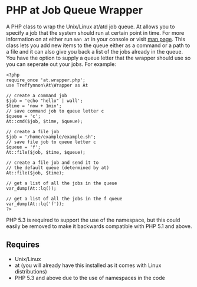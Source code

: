 PHP at Job Queue Wrapper
======
A PHP class to wrap the Unix/Linux at/atd job queue. At allows you to specify a job that the system should run at certain point in time. For more information on at either run `man at` in your console or visit [man page](http://unixhelp.ed.ac.uk/CGI/man-cgi?at "at Man page on Edinburgh University servers"). This class lets you add new items to the queue either as a command or a path to a file and it can also give you back a list of the jobs already in the queue. You have the option to supply a queue letter that the wrapper should use so you can seperate out your jobs. For example:

	<?php
	require_once 'at.wrapper.php';
	use Treffynnon\At\Wrapper as At
	
	// create a command job
	$job = 'echo "hello" | wall';
	$time = 'now + 1min';
	// save command job to queue letter c
	$queue = 'c';
	At::cmd($job, $time, $queue);
	
	// create a file job
	$job = '/home/example/example.sh';
	// save file job to queue letter c
	$queue = 'f';
	At::file($job, $time, $queue);
	
	// create a file job and send it to
	// the default queue (determined by at)
	At::file($job, $time);
	
	// get a list of all the jobs in the queue
	var_dump(At::lq());
	
	// get a list of all the jobs in the f queue
	var_dump(At::lq('f'));
	?>

PHP 5.3 is required to support the use of the namespace, but this could easily be removed to make it backwards compatible with PHP 5.1 and above.


Requires
--------

* Unix/Linux
* at (you will already have this installed as it comes with Linux distributions)
* PHP 5.3 and above due to the use of namespaces in the code